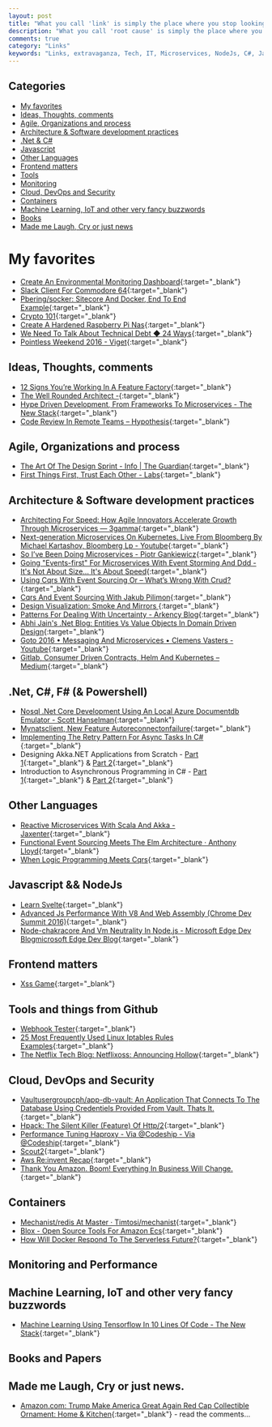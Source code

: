 ```yaml
---
layout: post
title: "What you call 'link' is simply the place where you stop looking any further."
description: "What you call 'root cause' is simply the place where you stop looking any further. - Sidney Dekker"
comments: true
category: "Links"
keywords: "Links, extravaganza, Tech, IT, Microservices, NodeJs, C#, Javascript, Solution architecture"
---
```


## Categories ##
* [My favorites](#favorites)
* [Ideas, Thoughts, comments](#ideas)
* [Agile, Organizations and process](#agile)
* [Architecture & Software development practices](#development)
* [.Net & C#](#net)
* [Javascript](#javascript)
* [Other Languages](#polygloting)
* [Frontend matters](#web)
* [Tools](#tools)
* [Monitoring](#monitoring)
* [Cloud, DevOps and Security](#devops)
* [Containers](#containers)
* [Machine Learning, IoT and other very fancy buzzwords](#iot)
* [Books](#books)
* [Made me Laugh, Cry or just news](#news)

# My favorites<a name="favorites"></a> #  
* [Create An Environmental Monitoring Dashboard](http://blog.alexellis.io/environmental-monitoring-dashboard/){:target="_blank"}
* [Slack Client For Commodore 64](http://1amstudios.com/2016/11/27/c64-slack-client/){:target="_blank"}
* [Pbering/socker: Sitecore And Docker, End To End Example](https://github.com/pbering/Socker){:target="_blank"}
* [Crypto 101](https://www.crypto101.io/){:target="_blank"}
* [Create A Hardened Raspberry Pi Nas](http://blog.alexellis.io/hardened-raspberry-pi-nas/){:target="_blank"}
* [We Need To Talk About Technical Debt ◆ 24 Ways](https://24ways.org/2016/we-need-to-talk-about-technical-debt/){:target="_blank"}
* [Pointless Weekend 2016 - Viget](https://www.viget.com/articles/pointless-weekend-2016){:target="_blank"}

## Ideas, Thoughts, comments <a name="ideas"></a> ##
* [12 Signs You’re Working In A Feature Factory](https://hackernoon.com/12-signs-youre-working-in-a-feature-factory-44a5b938d6a2?__s=amwwwz5judsp1dsfgko7#.iuengvwfs){:target="_blank"}
* [The Well Rounded Architect -](https://www.thekua.com/atwork/2016/11/the-well-rounded-architect/?__s=amwwwz5judsp1dsfgko7){:target="_blank"}
* [Hype Driven Development, From Frameworks To Microservices - The New Stack](http://thenewstack.io/programmers-react-warning-hype-driven-development/){:target="_blank"}
* [Code Review In Remote Teams – Hypothesis](https://hypothes.is/blog/code-review-in-remote-teams/){:target="_blank"}

## Agile, Organizations and process<a name="agile"></a> ##
* [The Art Of The Design Sprint - Info | The Guardian](https://www.theguardian.com/info/developer-blog/2016/dec/02/the-art-of-the-design-sprint){:target="_blank"}
* [First Things First, Trust Each Other - Labs](https://labs.spotify.com/2016/12/05/first-things-first-trust-each-other/){:target="_blank"}

## Architecture & Software development practices <a name="development"></a> ##
* [Architecting For Speed: How Agile Innovators Accelerate Growth Through Microservices — 3gamma](http://3gamma.com/insights/architecting-speed-agile-innovators-accelerate-growth-microservices/){:target="_blank"}
* [Next-generation Microservices On Kubernetes. Live From Bloomberg By Michael Kartashov, Bloomberg Lp - Youtube](https://www.youtube.com/watch?v=FBKNyP1OQx0){:target="_blank"}
* [So I’ve Been Doing Microservices - Piotr Gankiewicz](http://piotrgankiewicz.com/2016/11/28/so-ive-been-doing-microservices/){:target="_blank"}
* [Going "Events-first" For Microservices With Event Storming And Ddd - It's Not About Size... It's About Speed](http://www.russmiles.com/essais/going-events-first-for-microservices-with-event-storming-and-ddd?__s=amwwwz5judsp1dsfgko7){:target="_blank"}
* [Using Cqrs With Event Sourcing Or – What’s Wrong With Crud?](http://blog.softmemes.com/2016/11/12/using-cqrs-with-event-sourcing/?__s=amwwwz5judsp1dsfgko7){:target="_blank"}
* [Cqrs And Event Sourcing With Jakub Pilimon](https://spring.io/blog/2016/11/08/cqrs-and-event-sourcing-with-jakub-pilimon?__s=amwwwz5judsp1dsfgko7){:target="_blank"}
* [Design Visualization: Smoke And Mirrors ](http://www.slideshare.net/RufM/design-visualization-smoke-and-mirrors-slides-55822413?__s=amwwwz5judsp1dsfgko7){:target="_blank"}
* [Patterns For Dealing With Uncertainty - Arkency Blog](http://blog.arkency.com/2016/12/techniques-for-dealing-with-uncertainity/){:target="_blank"}
* [Abhi Jain's .Net Blog: Entities Vs Value Objects In Domain Driven Design](http://www.abhijainsblog.com/2016/12/entities-vs-value-objects-in-domain-driven-design.html){:target="_blank"}
* [Goto 2016 • Messaging And Microservices • Clemens Vasters - Youtube](https://www.youtube.com/watch?v=rXi5CLjIQ9k){:target="_blank"}
* [Gitlab, Consumer Driven Contracts, Helm And Kubernetes – Medium](https://medium.com/@enxebre/gitlab-consumer-driven-contracts-helm-and-kubernetes-b7235a60a1cb#.rnc38lxaz){:target="_blank"}

## **.Net, C#, F# (& Powershell)**  <a name="net"></a> ##
* [Nosql .Net Core Development Using An Local Azure Documentdb Emulator - Scott Hanselman](http://www.hanselman.com/blog/NoSQLNETCoreDevelopmentUsingAnLocalAzureDocumentDBEmulator.aspx){:target="_blank"}
* [Mynatsclient, New Feature Autoreconnectonfailure](http://danielwertheim.se/mynatsclient-new-feature-autoreconnectonfailure/){:target="_blank"}
* [Implementing The Retry Pattern For Async Tasks In C#](https://alastaircrabtree.com/implementing-the-retry-pattern-for-async-tasks-in-c/){:target="_blank"}
* Designing Akka.NET Applications from Scratch - [Part 1](https://petabridge.com/blog/akkadotnet-application-design-part1/){:target="_blank"} & [Part 2](https://petabridge.com/blog/akkadotnet-application-design-part2/){:target="_blank"}
* Introduction to Asynchronous Programming in C# - [Part 1](https://www.youtube.com/watch?v=zPCUgEg2l2A){:target="_blank"} & [Part 2](http://www.jeremykruer.com/introduction-to-asynchronous-programming-in-c-part-2/){:target="_blank"}

## Other Languages  <a name="polygloting"></a> ##
* [Reactive Microservices With Scala And Akka - Jaxenter](https://jaxenter.com/reactive-microservices-scala-akka-130360.html){:target="_blank"}
* [Functional Event Sourcing Meets The Elm Architecture · Anthony Lloyd](https://anthonylloyd.github.io/blog/2016/11/27/event-sourcing?__s=amwwwz5judsp1dsfgko7){:target="_blank"}
* [When Logic Programming Meets Cqrs](https://hackernoon.com/when-logic-programming-meets-cqrs-1137ab2a5f86?__s=amwwwz5judsp1dsfgko7#.id8ox7vtw){:target="_blank"}

## Javascript && NodeJs <a name="javascript"></a><a name="nodejs"></a> ##
* [Learn Svelte](https://svelte.technology/guide){:target="_blank"}
* [Advanced Js Performance With V8 And Web Assembly (Chrome Dev Summit 2016)](https://www.youtube.com/watch?v=PvZdTZ1Nl5o){:target="_blank"}
* [Node-chakracore And Vm Neutrality In Node.js - Microsoft Edge Dev Blogmicrosoft Edge Dev Blog](https://blogs.windows.com/msedgedev/2016/11/29/node-chakracore-vm-neutrality/?WT.mc_id=DX_MVP4025064#ezQyXiIOv4hTQP0S.97){:target="_blank"}

## Frontend matters <a name="web"></a> ##
* [Xss Game](https://xss-game.appspot.com/){:target="_blank"}

## Tools and things from Github <a name="tools"></a> ##
* [Webhook Tester](http://webhook.site/#/550a3440-db49-4944-8ae5-f1422b80e0a2){:target="_blank"}
* [25 Most Frequently Used Linux Iptables Rules Examples](https://gist.github.com/virtualstaticvoid/1024546){:target="_blank"}
* [The Netflix Tech Blog: Netflixoss: Announcing Hollow](http://techblog.netflix.com/2016/12/netflixoss-announcing-hollow.html){:target="_blank"}

## Cloud, DevOps and Security<a name="devops"></a> ##
* [Vaultusergroupcph/app-db-vault: An Application That Connects To The Database Using Credentiels Provided From Vault. Thats It.](https://github.com/VaultUserGroupCPH/app-db-vault){:target="_blank"}
* [Hpack: The Silent Killer (Feature) Of Http/2](https://blog.cloudflare.com/hpack-the-silent-killer-feature-of-http-2/){:target="_blank"}
* [Performance Tuning Haproxy - Via @Codeship - Via @Codeship](https://blog.codeship.com/performance-tuning-haproxy/){:target="_blank"}
* [Scout2](https://nccgroup.github.io/Scout2/){:target="_blank"}
* [Aws Re:invent Recap](https://www.infoq.com/news/2016/12/aws-reinvent-recap){:target="_blank"}
* [Thank You Amazon. Boom! Everything In Business Will Change.](https://hackernoon.com/building-a-business-from-a-great-idea-some-future-monday-42ba794fdae5#.lu2hbj1da){:target="_blank"}

## Containers <a name="containers"></a> ##
* [Mechanist/redis At Master · Timtosi/mechanist](https://github.com/TimTosi/mechanist/tree/master/redis){:target="_blank"}
* [Blox - Open Source Tools For Amazon Ecs](https://blox.github.io/){:target="_blank"}
* [How Will Docker Respond To The Serverless Future?](http://blog.contino.io/blog/docker-develops-built-in-orchestration){:target="_blank"}

## Monitoring and Performance <a name="monitoring"></a> ##

## Machine Learning, IoT and other very fancy buzzwords <a name="iot"></a> ##
* [Machine Learning Using Tensorflow In 10 Lines Of Code - The New Stack](http://thenewstack.io/machine-learning-10-lines-code/){:target="_blank"}

## Books and Papers<a name="books"></a> ##

## Made me Laugh, Cry or just news. <a name="news"></a> ##
* [Amazon.com: Trump Make America Great Again Red Cap Collectible Ornament: Home & Kitchen](https://www.amazon.com/dp/B01N67D8HO?tag=selectallsite-20){:target="_blank"} - read the comments...